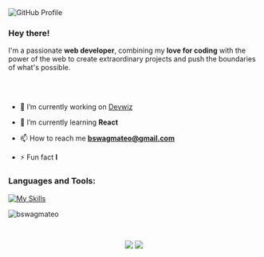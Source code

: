 

<!--
**bswagmateo/bswagmateo** is a ✨ _special_ ✨ repository because its `README.md` (this file) appears on your GitHub profile.

Here are some ideas to get you started:

- 🔭 I’m currently working on ...
- 🌱 I’m currently learning ...
- 👯 I’m looking to collaborate on ...
- 🤔 I’m looking for help with ...
- 💬 Ask me about ...
- 📫 How to reach me: ...
- 😄 Pronouns: ...
- ⚡ Fun fact: ...
-->
  <img align="left" src="https://github.com/bswagmateo/bswagmateo/assets/48950079/53ac3033-f2cd-403e-a315-8ea607509730" alt="GitHub Profile">
<br>

### Hey there!

I'm a passionate **web developer**, combining my **love for coding** with the power of the web to create extraordinary projects and push the boundaries of what's possible.

<br>
<br>

- 🔭 I’m currently working on [Devwiz](https://www.devwiz.me/)

- 🌱 I’m currently learning **React**

- 📫 How to reach me **bswagmateo@gmail.com**

- ⚡ Fun fact **I <img src="https://github.com/bswagmateo/bswagmateo/assets/48950079/6a95d239-c322-4689-9eda-7c741e08e340" width="13" height="13"> <img src="https://github.com/bswagmateo/bswagmateo/assets/48950079/602e030c-e437-4ebb-ba22-60b1d3cc64e4" width="14" height="14">**


<h3 align="left">Languages and Tools:</h3>

[![My Skills](https://skillicons.dev/icons?i=js,ruby,html,css,sass,figma&theme=dark)](https://skillicons.dev)

<p><img align="center" src="https://github-readme-stats.vercel.app/api/top-langs?username=bswagmateo&show_icons=true&locale=en&layout=compact" alt="bswagmateo" /></p>

<br>

<p align="center">
  <img src="https://forthebadge.com/images/badges/made-with-markdown.svg">
  <img src="https://forthebadge.com/images/badges/built-with-love.svg">
</p>
